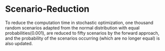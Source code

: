 # Scenario-Reduction
To reduce the computation time in stochastic optimization, one thousand random scenarios adapted from the normal distribution with equal probabilities(0.001), are reduced to fifty scenarios by the forward approach, and the probability of the scenarios occurring (which are no longer equal) is also updated.

